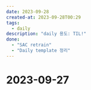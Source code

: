 ```yaml
---
date: 2023-09-28
created-at: 2023-09-28T00:29
tags:
  - daily
description: "daily 용도: TIL!"
done:
  - "SAC retrain"
  - "Daily template 정리"
---
```

# 2023-09-27